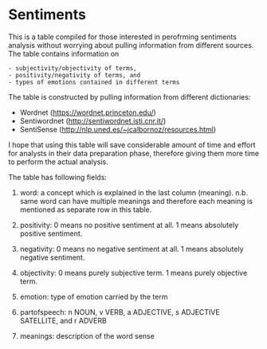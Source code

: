# Sentiments
This is a table compiled for those interested in perofrming sentiments analysis without worrying about pulling information from different sources. The table contains information on 

    - subjectivity/objectivity of terms,
    - positivity/negativity of terms, and 
    - types of emotions contained in different terms
    
The table is constructed by pulling information from different dictionaries:

   - Wordnet (https://wordnet.princeton.edu/)
   - Sentiwordnet (http://sentiwordnet.isti.cnr.it/) 
   - SentiSense (http://nlp.uned.es/~jcalbornoz/resources.html)

I hope that using this table will save considerable amount of time and effort for analysts in their data preparation phase, therefore giving them more time to perform the actual analysis.

The table has following fields:

   1. word: a concept which is explained in the last column (meaning). n.b. same word can have multiple meanings and therefore each meaning is mentioned as separate row in this table.
   
   2. positivity: 0 means no positive sentiment at all. 1 means absolutely positive sentiment.
   
   3. negativity: 0 means no negative sentiment at all. 1 means absolutely negative sentiment.
   
   4. objectivity: 0 means purely subjective term. 1 means purely objective term.
   
   5. emotion: type of emotion carried by the term
   
   6. partofspeech: n NOUN, v VERB, a ADJECTIVE, s ADJECTIVE SATELLITE, and r ADVERB
   
   7. meanings: description of the word sense
         
